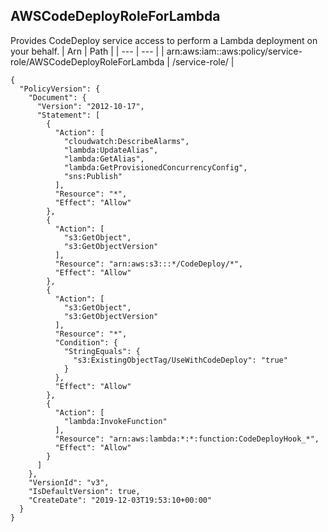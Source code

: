 
## AWSCodeDeployRoleForLambda
Provides CodeDeploy service access to perform a Lambda deployment on your behalf.
| Arn | Path |
| --- | --- |
| arn:aws:iam::aws:policy/service-role/AWSCodeDeployRoleForLambda | /service-role/ |
```
{
  "PolicyVersion": {
    "Document": {
      "Version": "2012-10-17",
      "Statement": [
        {
          "Action": [
            "cloudwatch:DescribeAlarms",
            "lambda:UpdateAlias",
            "lambda:GetAlias",
            "lambda:GetProvisionedConcurrencyConfig",
            "sns:Publish"
          ],
          "Resource": "*",
          "Effect": "Allow"
        },
        {
          "Action": [
            "s3:GetObject",
            "s3:GetObjectVersion"
          ],
          "Resource": "arn:aws:s3:::*/CodeDeploy/*",
          "Effect": "Allow"
        },
        {
          "Action": [
            "s3:GetObject",
            "s3:GetObjectVersion"
          ],
          "Resource": "*",
          "Condition": {
            "StringEquals": {
              "s3:ExistingObjectTag/UseWithCodeDeploy": "true"
            }
          },
          "Effect": "Allow"
        },
        {
          "Action": [
            "lambda:InvokeFunction"
          ],
          "Resource": "arn:aws:lambda:*:*:function:CodeDeployHook_*",
          "Effect": "Allow"
        }
      ]
    },
    "VersionId": "v3",
    "IsDefaultVersion": true,
    "CreateDate": "2019-12-03T19:53:10+00:00"
  }
}
```
